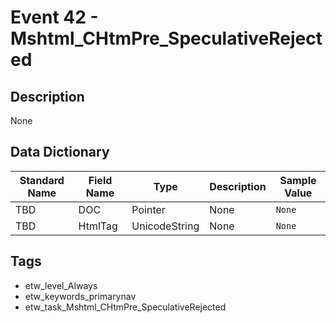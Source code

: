 # Event 42 - Mshtml_CHtmPre_SpeculativeRejected

## Description
None

## Data Dictionary
|Standard Name|Field Name|Type|Description|Sample Value|
|---|---|---|---|---|
|TBD|DOC|Pointer|None|`None`|
|TBD|HtmlTag|UnicodeString|None|`None`|

## Tags
* etw_level_Always
* etw_keywords_primarynav
* etw_task_Mshtml_CHtmPre_SpeculativeRejected